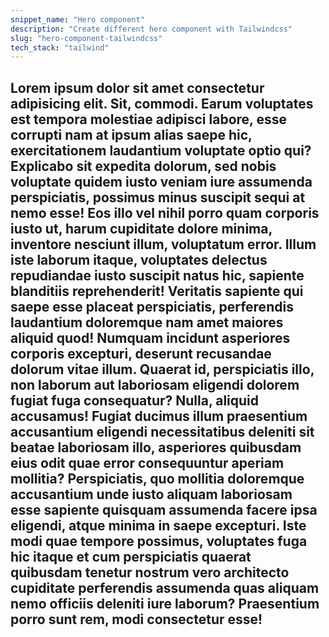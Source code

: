 ```yaml
---
snippet_name: "Hero component"
description: "Create different hero component with Tailwindcss"
slug: "hero-component-tailwindcss"
tech_stack: "tailwind"
---
```


## Lorem ipsum dolor sit amet consectetur adipisicing elit. Sit, commodi. Earum voluptates est tempora molestiae adipisci labore, esse corrupti nam at ipsum alias saepe hic, exercitationem laudantium voluptate optio qui? Explicabo sit expedita dolorum, sed nobis voluptate quidem iusto veniam iure assumenda perspiciatis, possimus minus suscipit sequi at nemo esse! Eos illo vel nihil porro quam corporis iusto ut, harum cupiditate dolore minima, inventore nesciunt illum, voluptatum error. Illum iste laborum itaque, voluptates delectus repudiandae iusto suscipit natus hic, sapiente blanditiis reprehenderit! Veritatis sapiente qui saepe esse placeat perspiciatis, perferendis laudantium doloremque nam amet maiores aliquid quod! Numquam incidunt asperiores corporis excepturi, deserunt recusandae dolorum vitae illum. Quaerat id, perspiciatis illo, non laborum aut laboriosam eligendi dolorem fugiat fuga consequatur? Nulla, aliquid accusamus! Fugiat ducimus illum praesentium accusantium eligendi necessitatibus deleniti sit beatae laboriosam illo, asperiores quibusdam eius odit quae error consequuntur aperiam mollitia? Perspiciatis, quo mollitia doloremque accusantium unde iusto aliquam laboriosam esse sapiente quisquam assumenda facere ipsa eligendi, atque minima in saepe excepturi. Iste modi quae tempore possimus, voluptates fuga hic itaque et cum perspiciatis quaerat quibusdam tenetur nostrum vero architecto cupiditate perferendis assumenda quas aliquam nemo officiis deleniti iure laborum? Praesentium porro sunt rem, modi consectetur esse!

